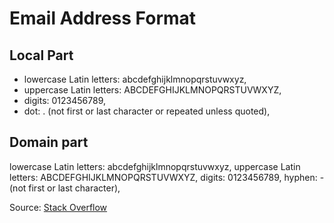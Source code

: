 # Email Address Format

## Local Part

- lowercase Latin letters: abcdefghijklmnopqrstuvwxyz,
- uppercase Latin letters: ABCDEFGHIJKLMNOPQRSTUVWXYZ,
- digits: 0123456789,
- dot: . (not first or last character or repeated unless quoted),

## Domain part

lowercase Latin letters: abcdefghijklmnopqrstuvwxyz,
uppercase Latin letters: ABCDEFGHIJKLMNOPQRSTUVWXYZ,
digits: 0123456789,
hyphen: - (not first or last character),

Source: [Stack Overflow](https://stackoverflow.com/questions/2049502/what-characters-are-allowed-in-an-email-address)
